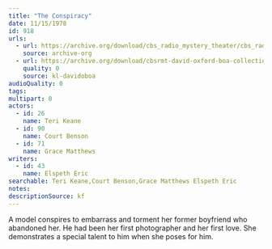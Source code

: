 ```yaml
---
title: "The Conspiracy"
date: 11/15/1978
id: 918
urls: 
  - url: https://archive.org/download/cbs_radio_mystery_theater/cbs_radio_mystery_theater-0901-0950.zip/cbs_radio_mystery_theater-0901-0950%2Fcbsrmt_0918_the_conspiracy.mp3
    source: archive-org
  - url: https://archive.org/download/cbsrmt-david-oxford-boa-collection/CBSRMT-781115-0918-The-Conspiracy-(64-44)-[2007]-{BoA}.mp3
    quality: 0
    source: kl-davidoboa
audioQuality: 0
tags: 
multipart: 0
actors:  
  - id: 26
    name: Teri Keane  
  - id: 90
    name: Court Benson  
  - id: 71
    name: Grace Matthews
writers:  
  - id: 43
    name: Elspeth Eric
searchable: Teri Keane,Court Benson,Grace Matthews Elspeth Eric
notes: 
descriptionSource: kf
---
```

A model conspires to embarrass and torment her former boyfriend who abandoned her. He had been her first photographer and her first love. She demonstrates a special talent to him when she poses for him.